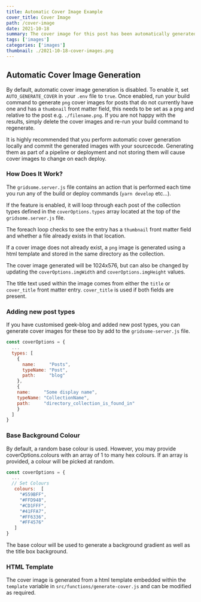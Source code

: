 ```yaml
---
title: Automatic Cover Image Example
cover_title: Cover Image
path: /cover-image
date: 2021-10-18
summary: The cover image for this post has been automatically generated
tags: ['images']
categories: ['images']
thumbnail: ./2021-10-18-cover-images.png
---
```


## Automatic Cover Image Generation
By default, automatic cover image generation is disabled. To enable it, set `AUTO_GENERATE_COVER` in your `.env` file to `true`. Once enabled, run your build command to generate `png` cover images for posts that do not currently have one and has a `thumbnail` front matter field, this needs to be set as a png and relative to the post e.g. `./filename.png`. If you are not happy with the results, simply delete the cover images and re-run your build command to regenerate.

It is highly recommended that you perform automatic cover generation locally and commit the generated images with your sourcecode. Generating them as part of a pipeline or deployment and not storing them will cause cover images to change on each deploy.

### How Does It Work?

The `gridsome.server.js` file contains an action that is performed each time you run any of the build or deploy commands (`yarn develop` etc...).

If the feature is enabled, it will loop through each post of the collection types defined in the `coverOptions.types` array located at the top of the `gridsome.server.js` file. 

The foreach loop checks to see the entry has a `thumbnail` front matter field and whether a file already exists in that location. 

If a cover image does not already exist, a `png` image is generated using a html template and stored in the same directory as the collection.

The cover image generated will be 1024x576, but can also be changed by updating the `coverOptions.imgWidth` and `coverOptions.imgHeight` values.

The title text used within the image comes from either the `title` or `cover_title` front matter entry. `cover_title` is used if both fields are present.

### Adding new post types

If you have customised geek-blog and added new post types, you can generate cover images for these too by add to the `gridsome-server.js` file. 

```javascript
const coverOptions = {
  ...
  types: [
    {
      name:     "Posts",
      typeName: "Post",
      path:     "blog"
    },
    {
    name:     "Some display name",
    typeName: "CollectionName",
    path:     "directory_collection_is_found_in"
    }
  ]
}
```

### Base Background Colour

By default, a random base colour is used. However, you may provide coverOptions.colours with an array of 1 to many hex colours. If an array is provided, a colour will be picked at random.

```javascript
const coverOptions = {
  ...
  // Set Colours
   colours:  [
     "#559BFF",
     "#FFD948",
     "#CD1FFF",
     "#41FFA7",
     "#FF6336",
     "#FF4576"
   ]
}
```

The base colour will be used to generate a background gradient as well as the title box background.

### HTML Template

The cover image is generated from a html template embedded within the `template` variable in `src/functions/generate-cover.js` and can be modified as required.